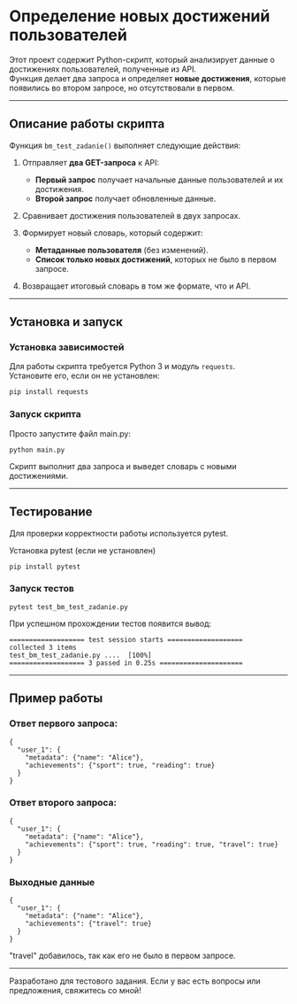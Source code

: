 # Определение новых достижений пользователей

Этот проект содержит Python-скрипт, который анализирует данные о достижениях пользователей, полученные из API.  
Функция делает два запроса и определяет **новые достижения**, которые появились во втором запросе, но отсутствовали в первом.

---

##  Описание работы скрипта

Функция `bm_test_zadanie()` выполняет следующие действия:

1. Отправляет **два GET-запроса** к API:  
   - **Первый запрос** получает начальные данные пользователей и их достижения.  
   - **Второй запрос** получает обновленные данные.  

2. Сравнивает достижения пользователей в двух запросах.  

3. Формирует новый словарь, который содержит:  
   - **Метаданные пользователя** (без изменений).  
   - **Список только новых достижений**, которых не было в первом запросе.  

4. Возвращает итоговый словарь в том же формате, что и API.

---

##  Установка и запуск

### Установка зависимостей
Для работы скрипта требуется Python 3 и модуль `requests`.  
Установите его, если он не установлен:


    pip install requests

### Запуск скрипта
Просто запустите файл main.py:

    python main.py
Скрипт выполнит два запроса и выведет словарь с новыми достижениями.

---
## Тестирование
Для проверки корректности работы используется pytest.

Установка pytest (если не установлен)

    pip install pytest
### Запуск тестов

    pytest test_bm_test_zadanie.py
При успешном прохождении тестов появится вывод:


    =================== test session starts ===================
    collected 3 items
    test_bm_test_zadanie.py ....  [100%]
    =================== 3 passed in 0.25s =====================
---
## Пример работы

### Ответ первого запроса:


    {
      "user_1": {
        "metadata": {"name": "Alice"},
        "achievements": {"sport": true, "reading": true}
      }
    }
### Ответ второго запроса:

    {
      "user_1": {
        "metadata": {"name": "Alice"},
        "achievements": {"sport": true, "reading": true, "travel": true}
      }
    }
### Выходные данные

    {
      "user_1": {
        "metadata": {"name": "Alice"},
        "achievements": {"travel": true}
      }
    }
"travel" добавилось, так как его не было в первом запросе.

---

Разработано для тестового задания.
Если у вас есть вопросы или предложения, свяжитесь со мной!